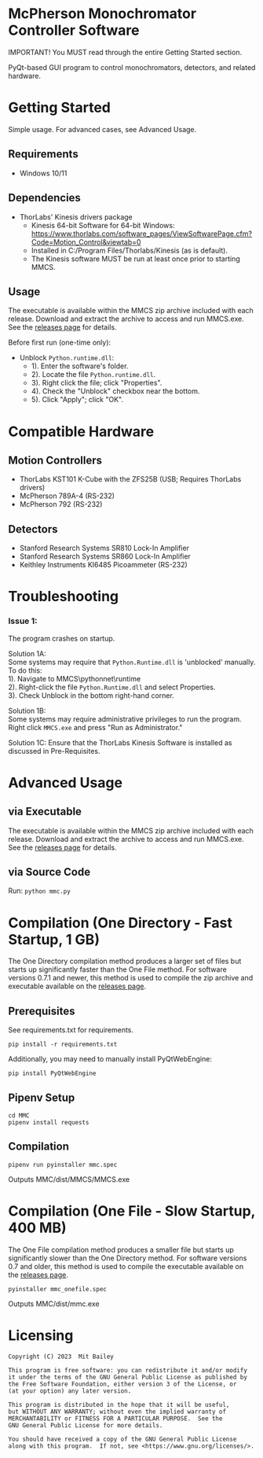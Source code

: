 # McPherson Monochromator Controller Software

IMPORTANT! You MUST read through the entire Getting Started section.

PyQt-based GUI program to control monochromators, detectors, and related hardware. 

# Getting Started
Simple usage. For advanced cases, see Advanced Usage.

## Requirements
- Windows 10/11

## Dependencies
- ThorLabs' Kinesis drivers package
    - Kinesis 64-bit Software for 64-bit Windows: https://www.thorlabs.com/software_pages/ViewSoftwarePage.cfm?Code=Motion_Control&viewtab=0 
    - Installed in C:/Program Files/Thorlabs/Kinesis (as is default).
    - The Kinesis software MUST be run at least once prior to starting MMCS.

## Usage

The executable is available within the MMCS zip archive included with each release. Download and extract the archive to access and run MMCS.exe. See the [releases page](https://github.com/mitbailey/MMC/releases) for details. 

Before first run (one-time only):
- Unblock `Python.runtime.dll`:
    - 1). Enter the software's folder.
    - 2). Locate the file `Python.runtime.dll`.
    - 3). Right click the file; click "Properties".
    - 4). Check the "Unblock" checkbox near the bottom.
    - 5). Click "Apply"; click "OK".

# Compatible Hardware
## Motion Controllers
- ThorLabs KST101 K-Cube with the ZFS25B (USB; Requires ThorLabs drivers)
- McPherson 789A-4 (RS-232)
- McPherson 792 (RS-232)

## Detectors
- Stanford Research Systems SR810 Lock-In Amplifier
- Stanford Research Systems SR860 Lock-In Amplifier
- Keithley Instruments KI6485 Picoammeter (RS-232)

# Troubleshooting
### Issue 1:   
The program crashes on startup. 

Solution 1A:  
Some systems may require that `Python.Runtime.dll` is 'unblocked' manually.   
To do this:  
    1). Navigate to MMCS\pythonnet\runtime  
    2). Right-click the file `Python.Runtime.dll` and select Properties.    
    3). Check Unblock in the bottom right-hand corner.  

Solution 1B:  
Some systems may require administrative privileges to run the program. Right click `MMCS.exe` and press "Run as Administrator."

Solution 1C:
Ensure that the ThorLabs Kinesis Software is installed as discussed in Pre-Requisites.

# Advanced Usage
## via Executable
The executable is available within the MMCS zip archive included with each release. Download and extract the archive to access and run MMCS.exe. See the [releases page](https://github.com/mitbailey/MMC/releases) for details.  

## via Source Code
Run: `python mmc.py`   


# Compilation (One Directory - Fast Startup, 1 GB)

The One Directory compilation method produces a larger set of files but starts up significantly faster than the One File method. For software versions 0.7.1 and newer, this method is used to compile the zip archive and executable available on the [releases page](https://github.com/mitbailey/MMC/releases).

## Prerequisites
See requirements.txt for requirements.

`pip install -r requirements.txt`

Additionally, you may need to manually install PyQtWebEngine:

`pip install PyQtWebEngine`  

## Pipenv Setup
`cd MMC`  
`pipenv install requests`  

## Compilation
`pipenv run pyinstaller mmc.spec`

Outputs MMC/dist/MMCS/MMCS.exe

# Compilation (One File - Slow Startup, 400 MB)

The One File compilation method produces a smaller file but starts up significantly slower than the One Directory method. For software versions 0.7 and older, this method is used to compile the executable available on the [releases page](https://github.com/mitbailey/MMC/releases).

`pyinstaller mmc_onefile.spec`  

Outputs MMC/dist/mmc.exe

# Licensing

    Copyright (C) 2023  Mit Bailey

    This program is free software: you can redistribute it and/or modify
    it under the terms of the GNU General Public License as published by
    the Free Software Foundation, either version 3 of the License, or
    (at your option) any later version.

    This program is distributed in the hope that it will be useful,
    but WITHOUT ANY WARRANTY; without even the implied warranty of
    MERCHANTABILITY or FITNESS FOR A PARTICULAR PURPOSE.  See the
    GNU General Public License for more details.

    You should have received a copy of the GNU General Public License
    along with this program.  If not, see <https://www.gnu.org/licenses/>.